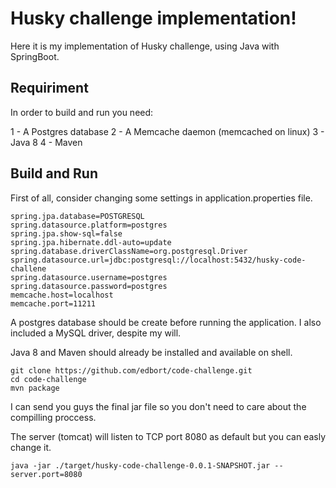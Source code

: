# Husky challenge implementation!

Here it is my implementation of Husky challenge, using Java with SpringBoot.

## Requiriment

In order to build and run you need:

1 - A Postgres database
2 - A Memcache daemon (memcached on linux)
3 - Java 8
4 - Maven

## Build and Run

First of all, consider changing some settings in application.properties file.

```
spring.jpa.database=POSTGRESQL
spring.datasource.platform=postgres
spring.jpa.show-sql=false
spring.jpa.hibernate.ddl-auto=update
spring.database.driverClassName=org.postgresql.Driver
spring.datasource.url=jdbc:postgresql://localhost:5432/husky-code-challene
spring.datasource.username=postgres
spring.datasource.password=postgres
memcache.host=localhost
memcache.port=11211
```

A postgres database should be create before running the application. I also included a MySQL driver, despite my will.

Java 8 and Maven should already be installed and available on shell. 

```
git clone https://github.com/edbort/code-challenge.git
cd code-challenge
mvn package
```

I can send you guys the final jar file so you don't need to care about the compilling proccess.

The server (tomcat) will listen to TCP port 8080 as default but you can easly change it.

```
java -jar ./target/husky-code-challenge-0.0.1-SNAPSHOT.jar --server.port=8080
```
